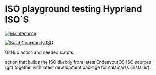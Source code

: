 # ISO playground testing Hyprland ISO`S

[![Maintenance](https://img.shields.io/maintenance/yes/2024.svg)]()

[![Build Community ISO](https://github.com/killajoe/hyprland-autobuild/actions/workflows/autobuild.yml/badge.svg)](https://github.com/killajoe/hyprland-autobuild/actions/workflows/autobuild.yml)

GitHub action and needed scripts:

action that builds the ISO directly from latest EndeavourOS-ISO sources (git) together with latest development package for calamares (installer).
